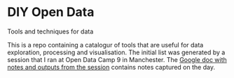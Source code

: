 # DIY Open Data

Tools and techniques for data

This is a repo containing a catalogur of tools that are useful for data
exploration, processing and visualisation. The initial list was generated by a
session that I ran at Open Data Camp 9 in Manchester. The
[Google doc with notes and outputs from the session](https://docs.google.com/document/d/1zY1KZGlpac-rUnfW3pRwncXotmXe4e1FHzo2VECHQ6M/edit#heading=h.gjdgxs)
contains notes captured on the day.
